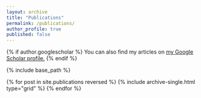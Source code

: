 ```yaml
---
layout: archive
title: "Publications"
permalink: /publications/
author_profile: true
published: false
---
```


{% if author.googlescholar %}
  You can also find my articles on <u><a href="{{author.googlescholar}}">my Google Scholar profile</a>.</u>
{% endif %}

{% include base_path %}

{% for post in site.publications reversed %}
  {% include archive-single.html type="grid" %}
{% endfor %}

